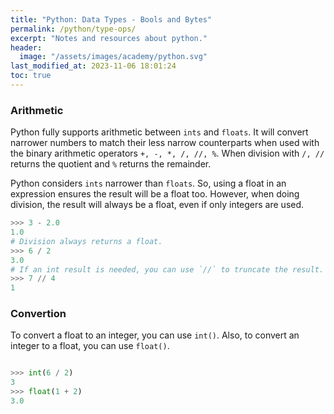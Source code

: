```yaml
---
title: "Python: Data Types - Bools and Bytes"
permalink: /python/type-ops/
excerpt: "Notes and resources about python."
header:
  image: "/assets/images/academy/python.svg"
last_modified_at: 2023-11-06 18:01:24
toc: true
---
```



### Arithmetic

Python fully supports arithmetic between `ints` and `floats`. It will convert narrower numbers to match their less narrow counterparts when used with the binary arithmetic operators `+, -, *, /, //, %`. When division with `/, //` returns the quotient and `%` returns the remainder.

Python considers `ints` narrower than `floats`. So, using a float in an expression ensures the result will be a float too. However, when doing division, the result will always be a float, even if only integers are used.

```python
>>> 3 - 2.0
1.0
# Division always returns a float.
>>> 6 / 2
3.0
# If an int result is needed, you can use `//` to truncate the result.
>>> 7 // 4
1
```

### Convertion

To convert a float to an integer, you can use `int()`. Also, to convert an integer to a float, you can use `float()`.

```python

>>> int(6 / 2)
3
>>> float(1 + 2)
3.0
```
